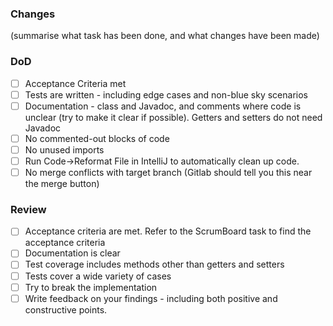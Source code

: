 ### Changes
(summarise what task has been done, and what changes have been made)

### DoD
 - [ ] Acceptance Criteria met
 - [ ] Tests are written - including edge cases and non-blue sky scenarios
 - [ ] Documentation - class and Javadoc, and comments where code is unclear (try to make it clear if possible). Getters and setters do not need Javadoc
 - [ ] No commented-out blocks of code
 - [ ] No unused imports
 - [ ] Run Code->Reformat File in IntelliJ to automatically clean up code.
 - [ ] No merge conflicts with target branch (Gitlab should tell you this near the merge button)

 ### Review
 - [ ] Acceptance criteria are met. Refer to the ScrumBoard task to find the acceptance criteria
 - [ ] Documentation is clear
 - [ ] Test coverage includes methods other than getters and setters
 - [ ] Tests cover a wide variety of cases
 - [ ] Try to break the implementation
 - [ ] Write feedback on your findings - including both positive and constructive points.
